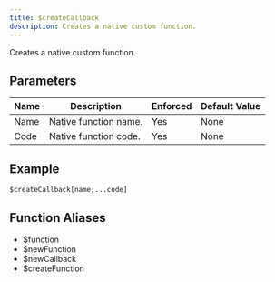 ```yaml
---
title: $createCallback
description: Creates a native custom function.
---
```


Creates a native custom function.
## Parameters
| Name |      Description      | Enforced | Default Value |
|------|-----------------------|----------|---------------|
| Name | Native function name. | Yes      | None          |
| Code | Native function code. | Yes      | None          |
## Example
```
$createCallback[name;...code]
```
## Function Aliases
- $function
- $newFunction
- $newCallback
- $createFunction